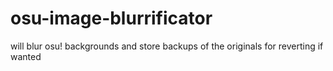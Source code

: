 # osu-image-blurrificator
will blur osu! backgrounds and store backups of the originals for reverting if wanted

